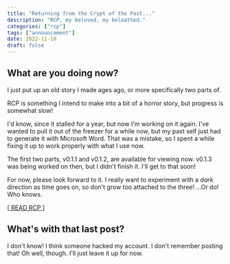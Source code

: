 ```yaml
---
title: "Returning from the Crypt of the Past..."
description: "RCP, my beloved, my beloathed."
categories: ["rcp"]
tags: ["announcement"]
date: 2022-11-10
draft: false
---
```


## What are you doing now?

I just put up an old story I made ages ago, or more specifically two parts of.

RCP is something I intend to make into a bit of a horror story, but progress is somewhat slow!

I'd know, since it stalled for a year, but now I'm working on it again. I've wanted to pull it out of the freezer for a while now, but my past self just had to generate it with Microsoft Word. That was a mistake, so I spent a while fixing it up to work properly with what I use now.

The first two parts, v0.1.1 and v0.1.2, are available for viewing now. v0.1.3 was being worked on then, but I didn't finish it. I'll get to that soon!

For now, please look forward to it. I really want to experiment with a *dark* direction as time goes on, so don't grow too attached to the three! ...Or do! Who knows.

[[ READ RCP ]](https://sai.0ccu.lt/catalog/build/rcp)

## What's with that last post?

I don't know! I think someone hacked my account. I don't remember posting that! Oh well, though. I'll just leave it up for now.
